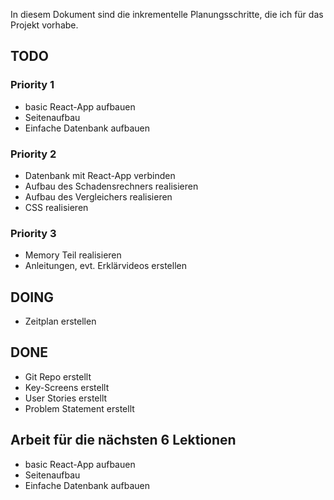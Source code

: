 In diesem Dokument sind die inkrementelle Planungsschritte, die ich für das Projekt vorhabe.

## TODO
### Priority 1
- basic React-App aufbauen
- Seitenaufbau 
- Einfache Datenbank aufbauen
### Priority 2
- Datenbank mit React-App verbinden
- Aufbau des Schadensrechners realisieren
- Aufbau des Vergleichers realisieren
- CSS realisieren
###  Priority 3
- Memory Teil realisieren
- Anleitungen, evt. Erklärvideos erstellen
## DOING
- Zeitplan erstellen
## DONE
- Git Repo erstellt 
- Key-Screens erstellt
- User Stories erstellt
- Problem Statement erstellt

## Arbeit für die nächsten 6 Lektionen
- basic React-App aufbauen
- Seitenaufbau 
- Einfache Datenbank aufbauen
